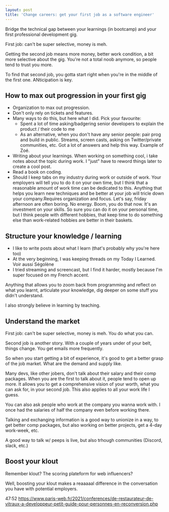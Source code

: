 ```yaml
---
layout: post
title: 'Change careers: get your first job as a software engineer'
---
```


Bridge the technical gap between your learnings (in bootcamp) and your first professional development gig.

First job: can't be super selective, money is meh.

Getting the second job means more money, better work condition, a bit more selective about the gig. You're not a total noob anymore, so people tend to trust you more.

To find that second job, you gotta start right when you're in the middle of the first one. ANticipation is key.

## How to max out progression in your first gig

- Organization to max out progression.
- Don't only rely on tickets and features.
- Many ways to do this, but here what I did. Pick your favourite:
  - Spent a lot of time asking/badgering senior developers to explain the product / their code to me
  - As an alternative, when you don't have any senior people: pair prog and build in public. Streams, screen casts, asking on Twitter/private communities, etc. Got a lot of answers and help this way. Example of Zoé.
- Writing about your learnings. When working on something cool, i take notes about the topic during work. I "just" have to reword things later to create a cool post.
- Read a book on coding.
- Should I keep tabs on my industry during work or outside of work. Your employers will tell you to do it on your own time, but I think that a reasonable amount of work time can be dedicated to this. Anything that helps you learn new techniques and be better at your job will tricle down your company.Requires organization and focus. Let's say, friday afternoon are often boring. No energy. Boom, you do that now. It's an investment on your skills.
So sure you can do it on your personal time, but I think people with different hobbies, that keep time to do something else than work-related hobbies are better in their baskets.

## Structure your knowledge / learning
- I like to write posts about what I learn (that's probably why you're here too)
- At the very beginning, I was keeping threads on my Today I Learned. Voir aussi Ségolène
- I tried streaming and screencast, but I find it harder, mostly because I'm super focused on my French accent.

Anything that allows you to zoom back from programming and reflect on what you learnt, articulate your knowledge, dig deeper on some stuff you didn't understand.

I also strongly believe in learning by teaching.

## Understand the market

First job: can't be super selective, money is meh. You do what you can.

Second job is another story. With a couple of years under of your belt, things change. You get emails more frequently.

So when you start getting a bit of experience, it's good to get a better grasp of the job market. What are the demand and supply like.

Many devs, like other jobers, don't talk about their salary and their comp packages. When you are the first to talk about it, people tend to open up more. It allows you to get a comprehensive vision of your worth, what you can ask for, in your second job. This also applies to all your work life I guess.

You can also ask people who work at the company you wanna work with. I once had the salaries of half the company even before working there.

Talking and exchanging information is a good way to unionize in a way, to get better comp packages, but also working on better projects, get a 4-day work-week, etc.

A good way to talk w/ peeps is live, but also trhough communities (Discord, slack, etc.)

## Boost your klout

Remember klout? The scoring plateform for web influencers?

Well, boosting your klout makes a reaaaaal difference in the conversation you have with potential employers.



47:52 https://www.paris-web.fr/2021/conferences/de-restaurateur-de-vitraux-a-developpeur-petit-guide-pour-personnes-en-reconversion.php


